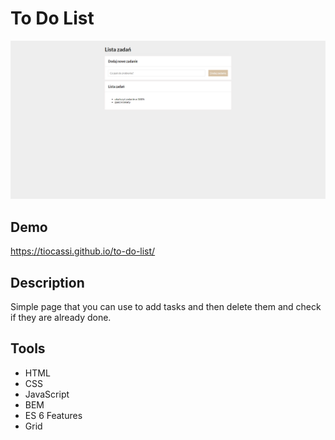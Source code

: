 # To Do List

![Krystian](images/image6.png)

## Demo
https://tiocassi.github.io/to-do-list/

## Description
Simple page that you can use to add tasks and then delete them and check if they are already done.

## Tools

- HTML
- CSS
- JavaScript
- BEM
- ES 6 Features
- Grid
